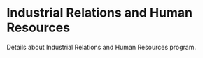 # Industrial Relations and Human Resources

Details about Industrial Relations and Human Resources program.